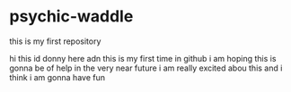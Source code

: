 # psychic-waddle
this is my first repository

hi this id donny here adn this is my first time in github
i am hoping this is gonna be of help in the very near future 
i am really excited abou this and i think i am gonna have fun
